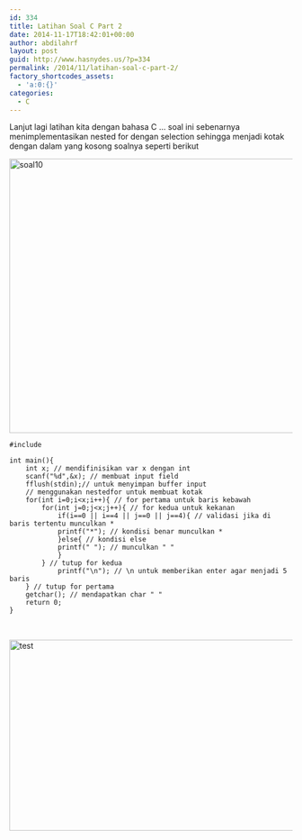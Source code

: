 ```yaml
---
id: 334
title: Latihan Soal C Part 2
date: 2014-11-17T18:42:01+00:00
author: abdilahrf
layout: post
guid: http://www.hasnydes.us/?p=334
permalink: /2014/11/latihan-soal-c-part-2/
factory_shortcodes_assets:
  - 'a:0:{}'
categories:
  - C
---
```

Lanjut lagi latihan kita dengan bahasa C &#8230; soal ini sebenarnya menimplementasikan nested for dengan selection sehingga menjadi kotak dengan dalam yang kosong soalnya seperti berikut

[<img class="aligncenter wp-image-335" src="http://www.hasnydes.us/wp-content/uploads/2014/11/soal10-1024x415.png" alt="soal10" width="1200" height="487" />](http://www.hasnydes.us/wp-content/uploads/2014/11/soal10.png)

<pre data-src="kotak.cpp"><code class="language-c">#include

int main(){
	int x; // mendifinisikan var x dengan int
	scanf("%d",&x); // membuat input field
	fflush(stdin);// untuk menyimpan buffer input
	// menggunakan nestedfor untuk membuat kotak
	for(int i=0;i&lt;x;i++){ // for pertama untuk baris kebawah
		for(int j=0;j&lt;x;j++){ // for kedua untuk kekanan
			if(i==0 || i==4 || j==0 || j==4){ // validasi jika di baris tertentu munculkan *
			printf("*"); // kondisi benar munculkan * 
			}else{ // kondisi else 
			printf(" "); // munculkan " "
			} 
		} // tutup for kedua
			printf("\n"); // \n untuk memberikan enter agar menjadi 5 baris
	} // tutup for pertama
	getchar(); // mendapatkan char " "
	return 0; 
}</code></pre>

&nbsp;

[<img class="aligncenter size-full wp-image-336" src="http://www.hasnydes.us/wp-content/uploads/2014/11/test.png" alt="test" width="679" height="339" />](http://www.hasnydes.us/wp-content/uploads/2014/11/test.png)